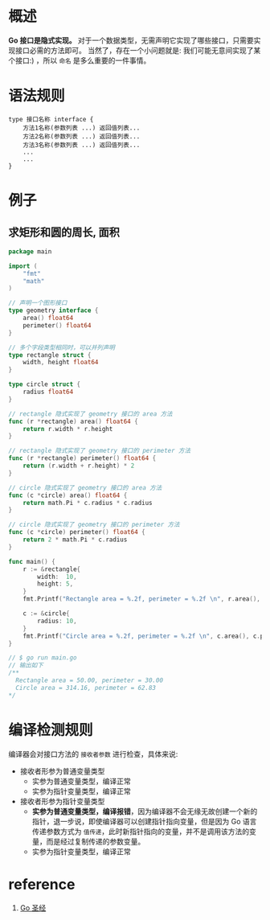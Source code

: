 # 概述

**Go 接口是隐式实现。** 对于一个数据类型，无需声明它实现了哪些接口，只需要实现接口必需的方法即可。
当然了，存在一个小问题就是: 我们可能无意间实现了某个接口:) ，所以 `命名` 是多么重要的一件事情。

# 语法规则

```shell
type 接口名称 interface {
	方法1名称(参数列表 ...) 返回值列表...
	方法2名称(参数列表 ...) 返回值列表...
	方法3名称(参数列表 ...) 返回值列表...
	...
	...
}
```

# 例子

## 求矩形和圆的周长, 面积

```go
package main

import (
	"fmt"
	"math"
)

// 声明一个图形接口
type geometry interface {
	area() float64
	perimeter() float64
}

// 多个字段类型相同时，可以并列声明
type rectangle struct {
	width, height float64
}

type circle struct {
	radius float64
}

// rectangle 隐式实现了 geometry 接口的 area 方法
func (r *rectangle) area() float64 {
	return r.width * r.height
}

// rectangle 隐式实现了 geometry 接口的 perimeter 方法
func (r *rectangle) perimeter() float64 {
	return (r.width + r.height) * 2
}

// circle 隐式实现了 geometry 接口的 area 方法
func (c *circle) area() float64 {
	return math.Pi * c.radius * c.radius
}

// circle 隐式实现了 geometry 接口的 perimeter 方法
func (c *circle) perimeter() float64 {
	return 2 * math.Pi * c.radius
}

func main() {
	r := &rectangle{
		width:  10,
		height: 5,
	}
	fmt.Printf("Rectangle area = %.2f, perimeter = %.2f \n", r.area(), r.perimeter())

	c := &circle{
		radius: 10,
	}
	fmt.Printf("Circle area = %.2f, perimeter = %.2f \n", c.area(), c.perimeter())
}

// $ go run main.go
// 输出如下 
/**
  Rectangle area = 50.00, perimeter = 30.00
  Circle area = 314.16, perimeter = 62.83
*/
```

# 编译检测规则

编译器会对接口方法的 `接收者参数` 进行检查，具体来说:

- 接收者形参为普通变量类型
    - 实参为普通变量类型，编译正常
    - 实参为指针变量类型，编译正常
- 接收者形参为指针变量类型
    - **实参为普通变量类型，编译报错**，因为编译器不会无缘无故创建一个新的指针，退一步说，即使编译器可以创建指针指向变量，但是因为 Go 语言传递参数方式为 `值传递`，此时新指针指向的变量，并不是调用该方法的变量，而是经过复制传递的参数变量。 
    - 实参为指针变量类型，编译正常


# reference

1. [Go 圣经](https://book.douban.com/subject/27044219)
